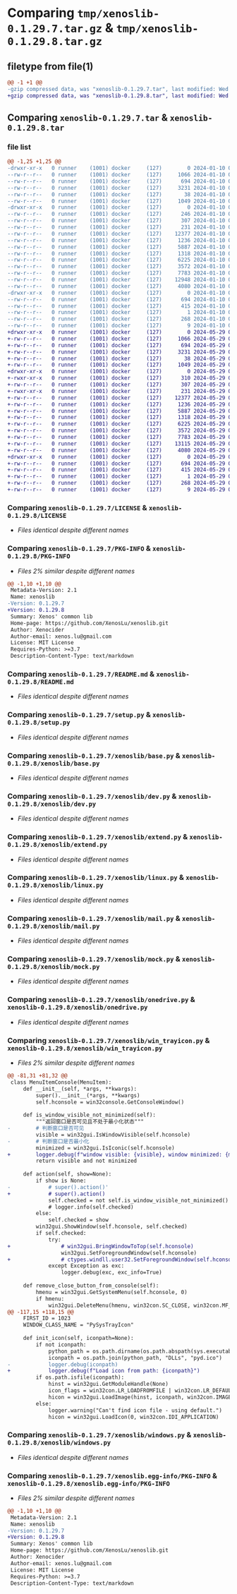 # Comparing `tmp/xenoslib-0.1.29.7.tar.gz` & `tmp/xenoslib-0.1.29.8.tar.gz`

## filetype from file(1)

```diff
@@ -1 +1 @@
-gzip compressed data, was "xenoslib-0.1.29.7.tar", last modified: Wed Jan 10 05:39:42 2024, max compression
+gzip compressed data, was "xenoslib-0.1.29.8.tar", last modified: Wed May 29 05:47:55 2024, max compression
```

## Comparing `xenoslib-0.1.29.7.tar` & `xenoslib-0.1.29.8.tar`

### file list

```diff
@@ -1,25 +1,25 @@
-drwxr-xr-x   0 runner    (1001) docker     (127)        0 2024-01-10 05:39:42.644944 xenoslib-0.1.29.7/
--rw-r--r--   0 runner    (1001) docker     (127)     1066 2024-01-10 05:39:34.000000 xenoslib-0.1.29.7/LICENSE
--rw-r--r--   0 runner    (1001) docker     (127)      694 2024-01-10 05:39:42.644944 xenoslib-0.1.29.7/PKG-INFO
--rw-r--r--   0 runner    (1001) docker     (127)     3231 2024-01-10 05:39:34.000000 xenoslib-0.1.29.7/README.md
--rw-r--r--   0 runner    (1001) docker     (127)       38 2024-01-10 05:39:42.644944 xenoslib-0.1.29.7/setup.cfg
--rw-r--r--   0 runner    (1001) docker     (127)     1049 2024-01-10 05:39:34.000000 xenoslib-0.1.29.7/setup.py
-drwxr-xr-x   0 runner    (1001) docker     (127)        0 2024-01-10 05:39:42.644944 xenoslib-0.1.29.7/xenoslib/
--rw-r--r--   0 runner    (1001) docker     (127)      246 2024-01-10 05:39:34.000000 xenoslib-0.1.29.7/xenoslib/__init__.py
--rw-r--r--   0 runner    (1001) docker     (127)      307 2024-01-10 05:39:34.000000 xenoslib-0.1.29.7/xenoslib/__main__.py
--rw-r--r--   0 runner    (1001) docker     (127)      231 2024-01-10 05:39:34.000000 xenoslib-0.1.29.7/xenoslib/about.py
--rw-r--r--   0 runner    (1001) docker     (127)    12377 2024-01-10 05:39:34.000000 xenoslib-0.1.29.7/xenoslib/base.py
--rw-r--r--   0 runner    (1001) docker     (127)     1236 2024-01-10 05:39:34.000000 xenoslib-0.1.29.7/xenoslib/dev.py
--rw-r--r--   0 runner    (1001) docker     (127)     5887 2024-01-10 05:39:34.000000 xenoslib-0.1.29.7/xenoslib/extend.py
--rw-r--r--   0 runner    (1001) docker     (127)     1318 2024-01-10 05:39:34.000000 xenoslib-0.1.29.7/xenoslib/linux.py
--rw-r--r--   0 runner    (1001) docker     (127)     6225 2024-01-10 05:39:34.000000 xenoslib-0.1.29.7/xenoslib/mail.py
--rw-r--r--   0 runner    (1001) docker     (127)     3572 2024-01-10 05:39:34.000000 xenoslib-0.1.29.7/xenoslib/mock.py
--rw-r--r--   0 runner    (1001) docker     (127)     7783 2024-01-10 05:39:34.000000 xenoslib-0.1.29.7/xenoslib/onedrive.py
--rw-r--r--   0 runner    (1001) docker     (127)    12948 2024-01-10 05:39:34.000000 xenoslib-0.1.29.7/xenoslib/win_trayicon.py
--rw-r--r--   0 runner    (1001) docker     (127)     4080 2024-01-10 05:39:34.000000 xenoslib-0.1.29.7/xenoslib/windows.py
-drwxr-xr-x   0 runner    (1001) docker     (127)        0 2024-01-10 05:39:42.644944 xenoslib-0.1.29.7/xenoslib.egg-info/
--rw-r--r--   0 runner    (1001) docker     (127)      694 2024-01-10 05:39:42.000000 xenoslib-0.1.29.7/xenoslib.egg-info/PKG-INFO
--rw-r--r--   0 runner    (1001) docker     (127)      415 2024-01-10 05:39:42.000000 xenoslib-0.1.29.7/xenoslib.egg-info/SOURCES.txt
--rw-r--r--   0 runner    (1001) docker     (127)        1 2024-01-10 05:39:42.000000 xenoslib-0.1.29.7/xenoslib.egg-info/dependency_links.txt
--rw-r--r--   0 runner    (1001) docker     (127)      268 2024-01-10 05:39:42.000000 xenoslib-0.1.29.7/xenoslib.egg-info/requires.txt
--rw-r--r--   0 runner    (1001) docker     (127)        9 2024-01-10 05:39:42.000000 xenoslib-0.1.29.7/xenoslib.egg-info/top_level.txt
+drwxr-xr-x   0 runner    (1001) docker     (127)        0 2024-05-29 05:47:55.147463 xenoslib-0.1.29.8/
+-rw-r--r--   0 runner    (1001) docker     (127)     1066 2024-05-29 05:47:49.000000 xenoslib-0.1.29.8/LICENSE
+-rw-r--r--   0 runner    (1001) docker     (127)      694 2024-05-29 05:47:55.147463 xenoslib-0.1.29.8/PKG-INFO
+-rw-r--r--   0 runner    (1001) docker     (127)     3231 2024-05-29 05:47:49.000000 xenoslib-0.1.29.8/README.md
+-rw-r--r--   0 runner    (1001) docker     (127)       38 2024-05-29 05:47:55.147463 xenoslib-0.1.29.8/setup.cfg
+-rw-r--r--   0 runner    (1001) docker     (127)     1049 2024-05-29 05:47:49.000000 xenoslib-0.1.29.8/setup.py
+drwxr-xr-x   0 runner    (1001) docker     (127)        0 2024-05-29 05:47:55.143463 xenoslib-0.1.29.8/xenoslib/
+-rwxr-xr-x   0 runner    (1001) docker     (127)      310 2024-05-29 05:47:49.000000 xenoslib-0.1.29.8/xenoslib/__init__.py
+-rw-r--r--   0 runner    (1001) docker     (127)      307 2024-05-29 05:47:49.000000 xenoslib-0.1.29.8/xenoslib/__main__.py
+-rwxr-xr-x   0 runner    (1001) docker     (127)      231 2024-05-29 05:47:49.000000 xenoslib-0.1.29.8/xenoslib/about.py
+-rw-r--r--   0 runner    (1001) docker     (127)    12377 2024-05-29 05:47:49.000000 xenoslib-0.1.29.8/xenoslib/base.py
+-rw-r--r--   0 runner    (1001) docker     (127)     1236 2024-05-29 05:47:49.000000 xenoslib-0.1.29.8/xenoslib/dev.py
+-rw-r--r--   0 runner    (1001) docker     (127)     5887 2024-05-29 05:47:49.000000 xenoslib-0.1.29.8/xenoslib/extend.py
+-rw-r--r--   0 runner    (1001) docker     (127)     1318 2024-05-29 05:47:49.000000 xenoslib-0.1.29.8/xenoslib/linux.py
+-rw-r--r--   0 runner    (1001) docker     (127)     6225 2024-05-29 05:47:49.000000 xenoslib-0.1.29.8/xenoslib/mail.py
+-rw-r--r--   0 runner    (1001) docker     (127)     3572 2024-05-29 05:47:49.000000 xenoslib-0.1.29.8/xenoslib/mock.py
+-rw-r--r--   0 runner    (1001) docker     (127)     7783 2024-05-29 05:47:49.000000 xenoslib-0.1.29.8/xenoslib/onedrive.py
+-rw-r--r--   0 runner    (1001) docker     (127)    13115 2024-05-29 05:47:49.000000 xenoslib-0.1.29.8/xenoslib/win_trayicon.py
+-rw-r--r--   0 runner    (1001) docker     (127)     4080 2024-05-29 05:47:49.000000 xenoslib-0.1.29.8/xenoslib/windows.py
+drwxr-xr-x   0 runner    (1001) docker     (127)        0 2024-05-29 05:47:55.147463 xenoslib-0.1.29.8/xenoslib.egg-info/
+-rw-r--r--   0 runner    (1001) docker     (127)      694 2024-05-29 05:47:55.000000 xenoslib-0.1.29.8/xenoslib.egg-info/PKG-INFO
+-rw-r--r--   0 runner    (1001) docker     (127)      415 2024-05-29 05:47:55.000000 xenoslib-0.1.29.8/xenoslib.egg-info/SOURCES.txt
+-rw-r--r--   0 runner    (1001) docker     (127)        1 2024-05-29 05:47:55.000000 xenoslib-0.1.29.8/xenoslib.egg-info/dependency_links.txt
+-rw-r--r--   0 runner    (1001) docker     (127)      268 2024-05-29 05:47:55.000000 xenoslib-0.1.29.8/xenoslib.egg-info/requires.txt
+-rw-r--r--   0 runner    (1001) docker     (127)        9 2024-05-29 05:47:55.000000 xenoslib-0.1.29.8/xenoslib.egg-info/top_level.txt
```

### Comparing `xenoslib-0.1.29.7/LICENSE` & `xenoslib-0.1.29.8/LICENSE`

 * *Files identical despite different names*

### Comparing `xenoslib-0.1.29.7/PKG-INFO` & `xenoslib-0.1.29.8/PKG-INFO`

 * *Files 2% similar despite different names*

```diff
@@ -1,10 +1,10 @@
 Metadata-Version: 2.1
 Name: xenoslib
-Version: 0.1.29.7
+Version: 0.1.29.8
 Summary: Xenos' common lib
 Home-page: https://github.com/XenosLu/xenoslib.git
 Author: Xenocider
 Author-email: xenos.lu@gmail.com
 License: MIT License
 Requires-Python: >=3.7
 Description-Content-Type: text/markdown
```

### Comparing `xenoslib-0.1.29.7/README.md` & `xenoslib-0.1.29.8/README.md`

 * *Files identical despite different names*

### Comparing `xenoslib-0.1.29.7/setup.py` & `xenoslib-0.1.29.8/setup.py`

 * *Files identical despite different names*

### Comparing `xenoslib-0.1.29.7/xenoslib/base.py` & `xenoslib-0.1.29.8/xenoslib/base.py`

 * *Files identical despite different names*

### Comparing `xenoslib-0.1.29.7/xenoslib/dev.py` & `xenoslib-0.1.29.8/xenoslib/dev.py`

 * *Files identical despite different names*

### Comparing `xenoslib-0.1.29.7/xenoslib/extend.py` & `xenoslib-0.1.29.8/xenoslib/extend.py`

 * *Files identical despite different names*

### Comparing `xenoslib-0.1.29.7/xenoslib/linux.py` & `xenoslib-0.1.29.8/xenoslib/linux.py`

 * *Files identical despite different names*

### Comparing `xenoslib-0.1.29.7/xenoslib/mail.py` & `xenoslib-0.1.29.8/xenoslib/mail.py`

 * *Files identical despite different names*

### Comparing `xenoslib-0.1.29.7/xenoslib/mock.py` & `xenoslib-0.1.29.8/xenoslib/mock.py`

 * *Files identical despite different names*

### Comparing `xenoslib-0.1.29.7/xenoslib/onedrive.py` & `xenoslib-0.1.29.8/xenoslib/onedrive.py`

 * *Files identical despite different names*

### Comparing `xenoslib-0.1.29.7/xenoslib/win_trayicon.py` & `xenoslib-0.1.29.8/xenoslib/win_trayicon.py`

 * *Files 2% similar despite different names*

```diff
@@ -81,31 +81,32 @@
 class MenuItemConsole(MenuItem):
     def __init__(self, *args, **kwargs):
         super().__init__(*args, **kwargs)
         self.hconsole = win32console.GetConsoleWindow()
 
     def is_window_visible_not_minimized(self):
         """返回窗口是否可见且不处于最小化状态"""
-        # 判断窗口是否可见
         visible = win32gui.IsWindowVisible(self.hconsole)
-        # 判断窗口是否最小化
         minimized = win32gui.IsIconic(self.hconsole)
+        logger.debug(f"window visible: {visible}, window minimized: {minimized}")
         return visible and not minimized
 
     def action(self, show=None):
         if show is None:
-            # super().action()'
+            # super().action()
             self.checked = not self.is_window_visible_not_minimized()
             # logger.info(self.checked)
         else:
             self.checked = show
         win32gui.ShowWindow(self.hconsole, self.checked)
         if self.checked:
             try:
+                # win32gui.BringWindowToTop(self.hconsole)
                 win32gui.SetForegroundWindow(self.hconsole)
+                # ctypes.windll.user32.SetForegroundWindow(self.hconsole)
             except Exception as exc:
                 logger.debug(exc, exc_info=True)
 
     def remove_close_button_from_console(self):
         hmenu = win32gui.GetSystemMenu(self.hconsole, 0)
         if hmenu:
             win32gui.DeleteMenu(hmenu, win32con.SC_CLOSE, win32con.MF_BYCOMMAND)
@@ -117,15 +118,15 @@
     FIRST_ID = 1023
     WINDOW_CLASS_NAME = "PySysTrayIcon"
 
     def init_icon(self, iconpath=None):
         if not iconpath:
             python_path = os.path.dirname(os.path.abspath(sys.executable))
             iconpath = os.path.join(python_path, "DLLs", "pyd.ico")
-            logger.debug(iconpath)
+            logger.debug(f"Load icon from path: {iconpath}")
         if os.path.isfile(iconpath):
             hinst = win32gui.GetModuleHandle(None)
             icon_flags = win32con.LR_LOADFROMFILE | win32con.LR_DEFAULTSIZE
             hicon = win32gui.LoadImage(hinst, iconpath, win32con.IMAGE_ICON, 0, 0, icon_flags)
         else:
             logger.warning("Can't find icon file - using default.")
             hicon = win32gui.LoadIcon(0, win32con.IDI_APPLICATION)
```

### Comparing `xenoslib-0.1.29.7/xenoslib/windows.py` & `xenoslib-0.1.29.8/xenoslib/windows.py`

 * *Files identical despite different names*

### Comparing `xenoslib-0.1.29.7/xenoslib.egg-info/PKG-INFO` & `xenoslib-0.1.29.8/xenoslib.egg-info/PKG-INFO`

 * *Files 2% similar despite different names*

```diff
@@ -1,10 +1,10 @@
 Metadata-Version: 2.1
 Name: xenoslib
-Version: 0.1.29.7
+Version: 0.1.29.8
 Summary: Xenos' common lib
 Home-page: https://github.com/XenosLu/xenoslib.git
 Author: Xenocider
 Author-email: xenos.lu@gmail.com
 License: MIT License
 Requires-Python: >=3.7
 Description-Content-Type: text/markdown
```

